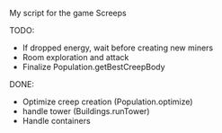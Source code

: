 My script for the game Screeps

TODO:
- If dropped energy, wait before creating new miners
- Room exploration and attack
- Finalize Population.getBestCreepBody


DONE:
- Optimize creep creation (Population.optimize)
- handle tower (Buildings.runTower)
- Handle containers
